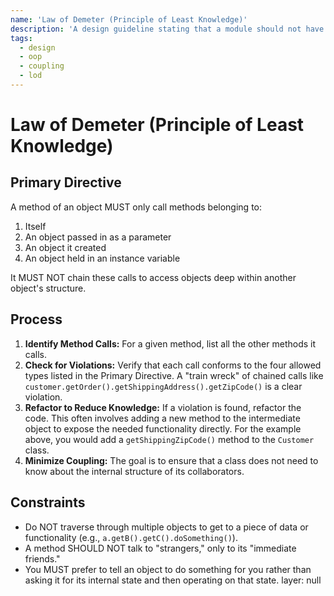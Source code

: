 ```yaml
---
name: 'Law of Demeter (Principle of Least Knowledge)'
description: 'A design guideline stating that a module should not have knowledge of the internal details of the objects it manipulates. This reduces coupling between components.'
tags:
  - design
  - oop
  - coupling
  - lod
---
```


# Law of Demeter (Principle of Least Knowledge)

## Primary Directive

A method of an object MUST only call methods belonging to:

1.  Itself
2.  An object passed in as a parameter
3.  An object it created
4.  An object held in an instance variable

It MUST NOT chain these calls to access objects deep within another object's structure.

## Process

1.  **Identify Method Calls:** For a given method, list all the other methods it calls.
2.  **Check for Violations:** Verify that each call conforms to the four allowed types listed in the Primary Directive. A "train wreck" of chained calls like `customer.getOrder().getShippingAddress().getZipCode()` is a clear violation.
3.  **Refactor to Reduce Knowledge:** If a violation is found, refactor the code. This often involves adding a new method to the intermediate object to expose the needed functionality directly. For the example above, you would add a `getShippingZipCode()` method to the `Customer` class.
4.  **Minimize Coupling:** The goal is to ensure that a class does not need to know about the internal structure of its collaborators.

## Constraints

- Do NOT traverse through multiple objects to get to a piece of data or functionality (e.g., `a.getB().getC().doSomething()`).
- A method SHOULD NOT talk to "strangers," only to its "immediate friends."
- You MUST prefer to tell an object to do something for you rather than asking it for its internal state and then operating on that state.
layer: null
